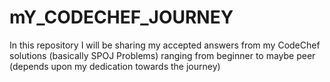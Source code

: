 # mY_CODECHEF_JOURNEY
In this repository I will be sharing my accepted answers from my CodeChef solutions (basically SPOJ Problems) ranging from beginner to maybe peer (depends upon my dedication towards the journey)
